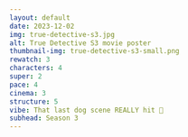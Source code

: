 ```yaml
---
layout: default
date: 2023-12-02
img: true-detective-s3.jpg
alt: True Detective S3 movie poster
thumbnail-img: true-detective-s3-small.png
rewatch: 3
characters: 4
super: 2
pace: 4
cinema: 3
structure: 5
vibe: That last dog scene REALLY hit 🥲
subhead: Season 3
---
```

